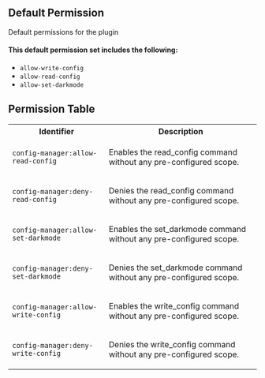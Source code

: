 ## Default Permission

Default permissions for the plugin

#### This default permission set includes the following:

- `allow-write-config`
- `allow-read-config`
- `allow-set-darkmode`

## Permission Table

<table>
<tr>
<th>Identifier</th>
<th>Description</th>
</tr>


<tr>
<td>

`config-manager:allow-read-config`

</td>
<td>

Enables the read_config command without any pre-configured scope.

</td>
</tr>

<tr>
<td>

`config-manager:deny-read-config`

</td>
<td>

Denies the read_config command without any pre-configured scope.

</td>
</tr>

<tr>
<td>

`config-manager:allow-set-darkmode`

</td>
<td>

Enables the set_darkmode command without any pre-configured scope.

</td>
</tr>

<tr>
<td>

`config-manager:deny-set-darkmode`

</td>
<td>

Denies the set_darkmode command without any pre-configured scope.

</td>
</tr>

<tr>
<td>

`config-manager:allow-write-config`

</td>
<td>

Enables the write_config command without any pre-configured scope.

</td>
</tr>

<tr>
<td>

`config-manager:deny-write-config`

</td>
<td>

Denies the write_config command without any pre-configured scope.

</td>
</tr>
</table>
